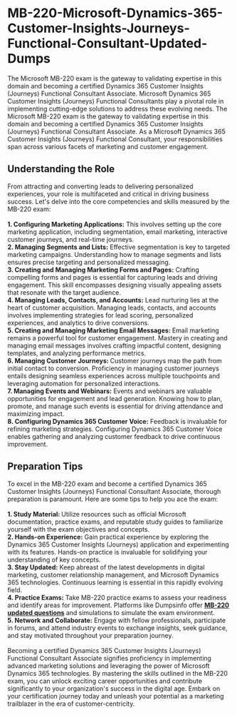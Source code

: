 # MB-220-Microsoft-Dynamics-365-Customer-Insights-Journeys-Functional-Consultant-Updated-Dumps
The Microsoft MB-220 exam is the gateway to validating expertise in this domain and becoming a certified Dynamics 365 Customer Insights (Journeys) Functional Consultant Associate. 
Microsoft Dynamics 365 Customer Insights (Journeys) Functional Consultants play a pivotal role in implementing cutting-edge solutions to address these evolving needs. The Microsoft MB-220 exam is the gateway to validating expertise in this domain and becoming a certified Dynamics 365 Customer Insights (Journeys) Functional Consultant Associate. As a Microsoft Dynamics 365 Customer Insights (Journeys) Functional Consultant, your responsibilities span across various facets of marketing and customer engagement.&nbsp;<br />
<h2>
	Understanding the Role
</h2>
From attracting and converting leads to delivering personalized experiences, your role is multifaceted and critical in driving business success. Let's delve into the core competencies and skills measured by the MB-220 exam:<br />
<br />
<strong>1. Configuring Marketing Applications:</strong> This involves setting up the core marketing application, including segmentation, email marketing, interactive customer journeys, and real-time journeys.<br />
<strong>2. Managing Segments and Lists:</strong> Effective segmentation is key to targeted marketing campaigns. Understanding how to manage segments and lists ensures precise targeting and personalized messaging.<br />
<strong>3. Creating and Managing Marketing Forms and Pages:</strong> Crafting compelling forms and pages is essential for capturing leads and driving engagement. This skill encompasses designing visually appealing assets that resonate with the target audience.<br />
<strong>4. Managing Leads, Contacts, and Accounts:</strong> Lead nurturing lies at the heart of customer acquisition. Managing leads, contacts, and accounts involves implementing strategies for lead scoring, personalized experiences, and analytics to drive conversions.<br />
<strong>5. Creating and Managing Marketing Email Messages: </strong>Email marketing remains a powerful tool for customer engagement. Mastery in creating and managing email messages involves crafting impactful content, designing templates, and analyzing performance metrics.<br />
<strong>6. Managing Customer Journeys: </strong>Customer journeys map the path from initial contact to conversion. Proficiency in managing customer journeys entails designing seamless experiences across multiple touchpoints and leveraging automation for personalized interactions.<br />
<strong>7. Managing Events and Webinars:</strong> Events and webinars are valuable opportunities for engagement and lead generation. Knowing how to plan, promote, and manage such events is essential for driving attendance and maximizing impact.<br />
<strong>8. Configuring Dynamics 365 Customer Voice:</strong> Feedback is invaluable for refining marketing strategies. Configuring Dynamics 365 Customer Voice enables gathering and analyzing customer feedback to drive continuous improvement.<br />
<h2>
	Preparation Tips
</h2>
To excel in the MB-220 exam and become a certified Dynamics 365 Customer Insights (Journeys) Functional Consultant Associate, thorough preparation is paramount. Here are some tips to help you ace the exam:<br />
<br />
<strong>1. Study Material: </strong>Utilize resources such as official Microsoft documentation, practice exams, and reputable study guides to familiarize yourself with the exam objectives and concepts.<br />
<strong>2. Hands-on Experience:</strong> Gain practical experience by exploring the Dynamics 365 Customer Insights (Journeys) application and experimenting with its features. Hands-on practice is invaluable for solidifying your understanding of key concepts.<br />
<strong>3. Stay Updated:</strong> Keep abreast of the latest developments in digital marketing, customer relationship management, and Microsoft Dynamics 365 technologies. Continuous learning is essential in this rapidly evolving field.<br />
<strong>4. Practice Exams:</strong> Take MB-220 practice exams to assess your readiness and identify areas for improvement. Platforms like Dumpsinfo offer <a href="https://www.dumpsinfo.com/exam/mb-220/" target="_blank"><strong>MB-220 </strong><strong>updated questions</strong></a> and simulations to simulate the exam environment.<br />
<strong>5. Network and Collaborate:</strong> Engage with fellow professionals, participate in forums, and attend industry events to exchange insights, seek guidance, and stay motivated throughout your preparation journey.<br />
<br />
Becoming a certified Dynamics 365 Customer Insights (Journeys) Functional Consultant Associate signifies proficiency in implementing advanced marketing solutions and leveraging the power of Microsoft Dynamics 365 technologies. By mastering the skills outlined in the MB-220 exam, you can unlock exciting career opportunities and contribute significantly to your organization's success in the digital age. Embark on your certification journey today and unleash your potential as a marketing trailblazer in the era of customer-centricity.<br />
<div>
	<br />
</div>
